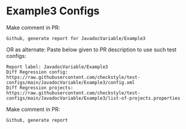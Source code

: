 # Example3 Configs
Make comment in PR:
```
Github, generate report for JavadocVariable/Example3
```
OR as alternate:
Paste below given to PR description to use such test configs:
```
Report label: JavadocVariable/Example3
Diff Regression config: https://raw.githubusercontent.com/checkstyle/test-configs/main/JavadocVariable/Example3/config.xml
Diff Regression projects: https://raw.githubusercontent.com/checkstyle/test-configs/main/JavadocVariable/Example3/list-of-projects.properties
```
Make comment in PR:
```
Github, generate report
```
